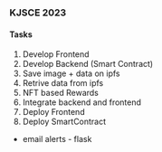 ### KJSCE 2023

#### Tasks

1. Develop Frontend
2. Develop Backend (Smart Contract)
3. Save image + data on ipfs
4. Retrive data from ipfs
5. NFT based Rewards
6. Integrate backend and frontend
7. Deploy Frontend
8. Deploy SmartContract

- email alerts - flask
